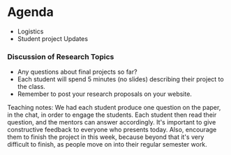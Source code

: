 
# Agenda

- Logistics
- Student project Updates


### Discussion of Research Topics
- Any questions about final projects so far?
- Each student will spend 5 minutes (no slides) describing their project to the class.
- Remember to post your research proposals on your website.



Teaching notes: We had each student produce one question on the paper, in the chat, in order to engage the students. Each student then read their question, and the mentors can answer accordingly. It's important to give constructive feedback to everyone who presents today. Also, encourage them to finish the project in this week, because beyond that it's very difficult to finish, as people move on into their regular semester work.

